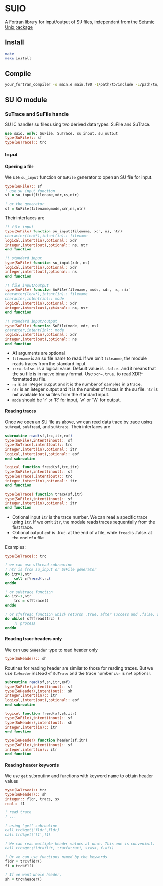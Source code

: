 # SUIO
A Fortran library for input/output of SU files, independent from the [Seismic Unix package](http://www.cwp.mines.edu/cwpcodes/index.html)

## Install
```sh
make
make install
```

## Compile
```sh
your_fortran_compiler -o main.e main.f90 -I/path/to/include -L/path/to/lib -lsuio
```

## SU IO module

### SuTrace and SuFile handle
SU IO handles su files using two derived data types: SuFile and SuTrace.

```fortran
use suio, only: SuFile, SuTrace, su_input, su_output
type(SuFile):: sf
type(SuTrace):: trc
```

### Input

#### Opening a file
We use `su_input` function or `SuFile` generator to open an SU file for input.

```fortran
type(SuFile):: sf
! use su_input function
sf = su_input(filename,xdr,ns,ntr)

! or the generator
sf = SuFile(filename,mode,xdr,ns,ntr)
```

Their interfaces are

```fortran
!! file input
type(SuFile) function su_input(filename, xdr, ns, ntr)
character(len=*),intent(in):: filename
logical,intent(in),optional:: xdr
integer,intent(out),optional:: ns, ntr
end function

!! standard input
type(SuFile) function su_input(xdr, ns)
logical,intent(in),optional:: xdr
integer,intent(out),optional:: ns
end function

!! file input/output
type(SuFile) function SuFile(filename, mode, xdr, ns, ntr)
character(len=*),intent(in):: filename
character,intent(in):: mode
logical,intent(in),optional:: xdr
integer,intent(out),optional:: ns, ntr
end function

!! standard input/output
type(SuFile) function SuFile(mode, xdr, ns)
character,intent(in):: mode
logical,intent(in),optional:: xdr
integer,intent(out),optional:: ns
end function
```

- All arguments are optional.
- `filename` is an su file name to read. If we omit `fileanme`, the module reads traces from the standard input.
- `xdr=.false.` is a logical value. Default value is `.false.` and it means that the su file is in native binary format. Use `xdr=.true.` to read XDR-formatted su file.
- `ns` is an integer output and it is the number of samples in a trace.
- `ntr` is an integer output and it is the number of traces in the su file. `ntr` is not available for su files from the standard input.
- `mode` should be 'r' or 'R' for input, 'w' or 'W' for output.

#### Reading traces
Once we open an SU file as above, we can read data trace by trace using `su%read`, `su%fread`, and `su%trace`. Their interfaces are

```fortran
subroutine read(sf,trc,itr,eof)
type(SuFile),intent(inout):: sf
type(SuTrace),intent(out):: trc
integer,intent(in),optional:: itr
logical,intent(out),optional:: eof
end subroutine

logical function fread(sf,trc,itr)
type(SuFile),intent(inout):: sf
type(SuTrace),intent(out):: trc
integer,intent(in),optional:: itr
end function

type(SuTrace) function trace(sf,itr)
type(SuFile),intent(inout):: sf
integer,intent(in),optional:: itr
end function
```
- Optional input `itr` is the trace number. We can read a specific trace using `itr`. If we omit `itr`, the module reads traces sequentially from the first trace.
- Optional output `eof` is .true. at the end of a file, while `fread` is .false. at the end of a file.

Examples:

```fortran
type(SuTrace):: trc

! we can use sf%read subroutine
! ntr is from su_input or SuFile generator
do itr=1,ntr
    call sf%read(trc)
enddo

! or su%trace function
do itr=1,ntr
    trc = sf%trace()
enddo

! or sf%fread function which returns .true. after success and .false. at the end of file. This function can be used with su files from standard input.
do while( sf%fread(trc) )
    !! process
enddo
```

#### Reading trace headers only
We can use `SuHeader` type to read header only.

```fortran
type(SuHeader):: sh
```

Routines for reading header are similar to those for reading traces. But we use `SuHeader` instead of `SuTrace` and the trace number `itr` is not optional.

```fortran
subroutine read(sf,sh,itr,eof)
type(SuFile),intent(inout):: sf
type(SuHeader),intent(out):: sh
integer,intent(in):: itr
logical,intent(out),optional:: eof
end subroutine

logical function fread(sf,sh,itr)
type(SuFile),intent(inout):: sf
type(SuHeader),intent(out):: sh
integer,intent(in):: itr
end function

type(SuHeader) function header(sf,itr)
type(SuFile),intent(inout):: sf
integer,intent(in):: itr
end function
```

#### Reading header keywords
We use `get` subroutine and functions with keyword name to obtain header values

```fortran
type(SuTrace):: trc
type(SuHeader):: sh
integer:: fldr, trace, sx
real:: f1

! read trace
! ...

! using 'get' subroutine
call trc%get('fldr',fldr)
call trc%get('f1',f1)

! We can read multiple header values at once. This one is convenient.
call trc%get(fldr=fldr, tracf=tracf, sx=sx, f1=f1)

! Or we can use functions named by the keywords
fldr = trc%fldr()
f1 = trc%f1()

! If we want whole header,
sh = trc%header()
```



